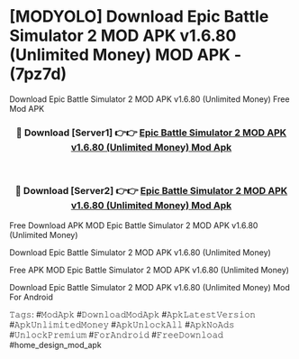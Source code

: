 # [MODYOLO] Download Epic Battle Simulator 2 MOD APK v1.6.80 (Unlimited Money) MOD APK - (7pz7d)
Download Epic Battle Simulator 2 MOD APK v1.6.80 (Unlimited Money) Free Mod APK

<div align="center">
<h3>🔴 Download [Server1] 👉👉 <a href="https://apk-comot.site?title=Epic_Battle_Simulator_2_MOD_APK_v1.6.80_(Unlimited_Money)">Epic Battle Simulator 2 MOD APK v1.6.80 (Unlimited Money) Mod Apk</a></h3><br>

<h3>🔴 Download [Server2] 👉👉 <a href="https://apk-comot.site?title=Epic_Battle_Simulator_2_MOD_APK_v1.6.80_(Unlimited_Money)">Epic Battle Simulator 2 MOD APK v1.6.80 (Unlimited Money) Mod Apk</a></h3>
</div>


Free Download APK MOD Epic Battle Simulator 2 MOD APK v1.6.80 (Unlimited Money)

Download Epic Battle Simulator 2 MOD APK v1.6.80 (Unlimited Money) 

Free APK MOD Epic Battle Simulator 2 MOD APK v1.6.80 (Unlimited Money) 

Download Epic Battle Simulator 2 MOD APK v1.6.80 (Unlimited Money) Mod For Android

𝚃𝚊𝚐𝚜: #𝙼𝚘𝚍𝙰𝚙𝚔 #𝙳𝚘𝚠𝚗𝚕𝚘𝚊𝚍𝙼𝚘𝚍𝙰𝚙𝚔 #𝙰𝚙𝚔𝙻𝚊𝚝𝚎𝚜𝚝𝚅𝚎𝚛𝚜𝚒𝚘𝚗 #𝙰𝚙𝚔𝚄𝚗𝚕𝚒𝚖𝚒𝚝𝚎𝚍𝙼𝚘𝚗𝚎𝚢 #𝙰𝚙𝚔𝚄𝚗𝚕𝚘𝚌𝚔𝙰𝚕𝚕 #𝙰𝚙𝚔𝙽𝚘𝙰𝚍𝚜 #𝚄𝚗𝚕𝚘𝚌𝚔𝙿𝚛𝚎𝚖𝚒𝚞𝚖 #𝙵𝚘𝚛𝙰𝚗𝚍𝚛𝚘𝚒𝚍 #𝙵𝚛𝚎𝚎𝙳𝚘𝚠𝚗𝚕𝚘𝚊𝚍 #home_design_mod_apk